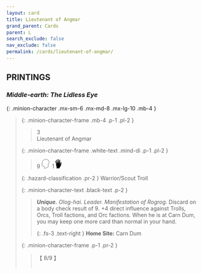 ```yaml
---
layout: card
title: Lieutenant of Angmar
grand_parent: Cards
parent: L
search_exclude: false
nav_exclude: false
permalink: /cards/lieutenant-of-angmar/
---
```


## PRINTINGS


### _Middle-earth: The Lidless Eye_

{: .minion-character .mx-sm-6 .mx-md-8 .mx-lg-10 .mb-4 }
> {: .minion-character-frame .mb-4 .p-1 .pl-2 }
> > <div class="hazard-mp">3</div>
> > <div class="card-name">Lieutenant of Angmar</div>
>
> {: .minion-character-frame .white-text .mind-di .p-1 .pl-2 }
> > 9 ![](/assets/images/mind.svg)&ensp;1![](/assets/images/di.svg)
>
> {: .hazard-classification .pr-2 }
> Warrior/Scout Troll
>
> {: .minion-character-text .black-text .p-2 }
> > _**Unique.**_ _Olog-hai._ _Leader._ _Manifestation of Rogrog._ Discard on a body check result of 9. +4 direct influence against Trolls, Orcs, Troll factions, and Orc factions. When he is at Carn Dum, you may keep one more card than normal in your hand.   
> > 
> > {: .fs-3 .text-right } 
> > **Home Site:** Carn Dum 
>
> {: .minion-character-frame .p-1 .pr-2 }
> > <div class="card-shield">【 8/9 】</div>
> > <div class="card-corruption-white">&nbsp;</div>
